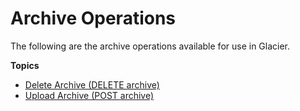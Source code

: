 # Archive Operations<a name="archive-operations"></a>

The following are the archive operations available for use in Glacier\.

**Topics**
+ [Delete Archive \(DELETE archive\)](api-archive-delete.md)
+ [Upload Archive \(POST archive\)](api-archive-post.md)